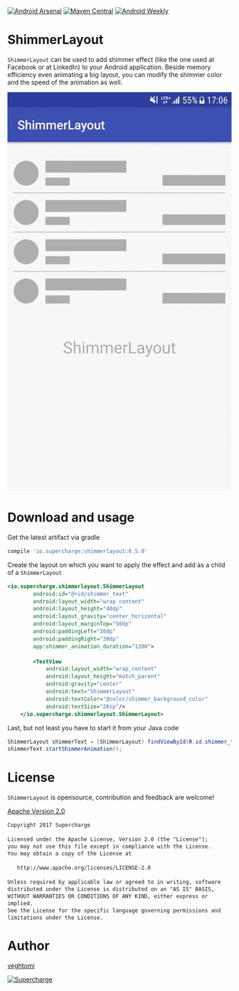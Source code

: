 [![Android Arsenal](https://img.shields.io/badge/Android%20Arsenal-ShimmerLayout-brightgreen.svg?style=flat)](https://android-arsenal.com/details/1/5767)
[![Maven Central](https://maven-badges.herokuapp.com/maven-central/io.supercharge/shimmerlayout/badge.svg?style=plastic)](https://maven-badges.herokuapp.com/maven-central/io.supercharge/shimmerlayout)
[![Android Weekly](http://img.shields.io/badge/Android%20Weekly-%23266-2CB3E5.svg?style=flat)](http://androidweekly.net/issues/issue-266) 

# ShimmerLayout

`ShimmerLayout` can be used to add shimmer effect (like the one used at Facebook or at LinkedIn) to your Android application. Beside memory efficiency even animating a big layout, you can modify the shimmer color and the speed of the animation as well.

![ShimmerLayout](shimmerlayout.gif)

# Download and usage

Get the latest artifact via gradle
```groovy
compile 'io.supercharge:shimmerlayout:0.5.0'
```

Create the layout on which you want to apply the effect and add as a child of a `ShimmerLayout`

```xml
<io.supercharge.shimmerlayout.ShimmerLayout
        android:id="@+id/shimmer_text"
        android:layout_width="wrap_content"
        android:layout_height="40dp"
        android:layout_gravity="center_horizontal"
        android:layout_marginTop="50dp"
        android:paddingLeft="30dp"
        android:paddingRight="30dp"
        app:shimmer_animation_duration="1200">

        <TextView
            android:layout_width="wrap_content"
            android:layout_height="match_parent"
            android:gravity="center"
            android:text="ShimmerLayout"
            android:textColor="@color/shimmer_background_color"
            android:textSize="26sp"/>
    </io.supercharge.shimmerlayout.ShimmerLayout>
```

Last, but not least you have to start it from your Java code
```java
ShimmerLayout shimmerText = (ShimmerLayout) findViewById(R.id.shimmer_text);
shimmerText.startShimmerAnimation();
```
# License

`ShimmerLayout` is opensource, contribution and feedback are welcome!

[Apache Version 2.0](http://www.apache.org/licenses/LICENSE-2.0.html)


```
Copyright 2017 Supercharge

Licensed under the Apache License, Version 2.0 (the "License");
you may not use this file except in compliance with the License.
You may obtain a copy of the License at

   http://www.apache.org/licenses/LICENSE-2.0

Unless required by applicable law or agreed to in writing, software
distributed under the License is distributed on an "AS IS" BASIS,
WITHOUT WARRANTIES OR CONDITIONS OF ANY KIND, either express or implied.
See the License for the specific language governing permissions and
limitations under the License.
```
# Author

[veghtomi](https://github.com/veghtomi)   

[![Supercharge](http://s23.postimg.org/gbpv7dwjr/unnamed.png)](http://supercharge.io/)
